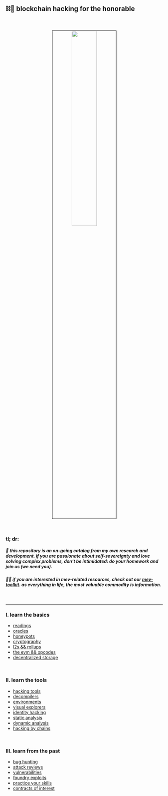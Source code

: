 ## ⛓🍕 blockchain hacking for the honorable


<br>

<p align="center">
<img src="https://user-images.githubusercontent.com/1130416/210285206-1097fed8-568b-4514-97a2-832924686bc4.png" width="40%" align="center" style="padding:1px;border:1px solid black;"/>
 </p>




<br>


### tl; dr:


##### 👾 this repository is an *on-going* catalog from my own research and development. if you are passionate about self-sovereignty and love solving complex problems, don't be intimidated: do your homework and join us (we need you).

##### 🏴‍☠️ if you are interested in mev-related resources, check out our [mev-toolkit](https://github.com/go-outside-labs/mev-toolkit). as everything in life, the *most valuable commodity is information*. 




<br>

---

### I. learn the basics

* [readings](basic_knowledge)
* [oracles](basic_knowledge/oracles)
* [honeypots](basic_knowledge/honeypots)
* [cryptography](basic_knowledge/cryptography)
* [l2s && rollups](basic_knowledge/l2_and_rollups)
* [the evm && opcodes](basic_knowledge/evm_and_opcodes)
* [decentralized storage](basic_knowledge/decentralized_storage)


<br>

### II. learn the tools




* [hacking tools](hacking_tools)
* [decompilers](hacking_tools/decompilers)
* [environments](hacking_tools/environments)
* [visual explorers](hacking_tools/visual_explorers)
* [identity hacking](hacking_tools/identity_tools)
* [static analysis](hacking_tools/static_analysis)
* [dynamic analysis](hacking_tools/dynamic_analysis)
* [hacking by chains](hacking_tools/hacking_by_chains)




<br>

### III. learn from the past


* [bug hunting](advanced_expert/bug_hunting)
* [attack reviews](advanced_expert/attack_reviews)
* [vulnerabilities](advanced_expert/vulnerabilities)
* [foundry exploits](advanced_expert/foundry_exploits)
* [practice your skills](advanced_expert/practice_your_skills/)
* [contracts of interest](advanced_expert/contracts_of_interest)








